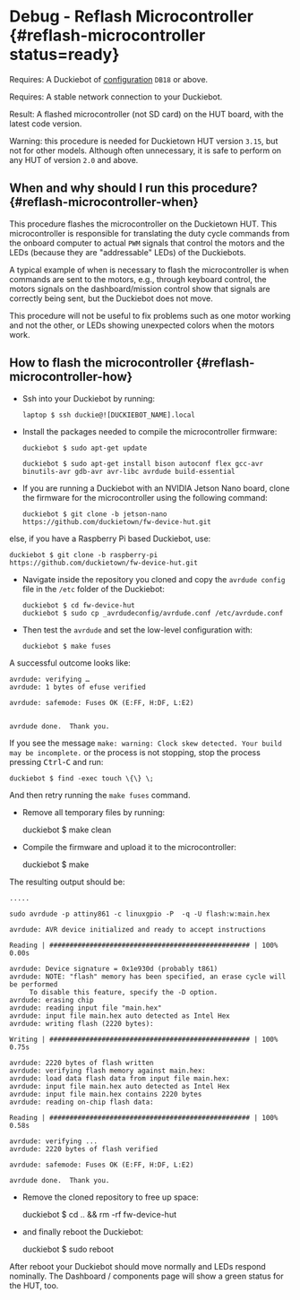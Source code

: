 # Debug - Reflash Microcontroller {#reflash-microcontroller status=ready}

<div class='requirements' markdown="1">

Requires: A Duckiebot of [configuration](#duckiebot-configurations) `DB18` or above.

Requires: A stable network connection to your Duckiebot.

Result: A flashed microcontroller (not SD card) on the HUT board, with the latest code version.

</div>

Warning: this procedure is needed for Duckietown HUT version `3.15`, but not for other models. Although often unnecessary, it is safe to perform on any HUT of version `2.0` and above.   

## When and why should I run this procedure? {#reflash-microcontroller-when}

This procedure flashes the microcontroller on the Duckietown HUT. This microcontroller is responsible for translating the duty cycle commands from the onboard computer to actual `PWM` signals that control the motors and the LEDs (because they are "addressable" LEDs) of the Duckiebots.

A typical example of when is necessary to flash the microcontroller is when commands are sent to the motors, e.g., through keyboard control, the motors signals on the dashboard/mission control show that signals are correctly being sent, but the Duckiebot does not move.  

This procedure will not be useful to fix problems such as one motor working and not the other, or LEDs showing unexpected colors when the motors work.

## How to flash the microcontroller {#reflash-microcontroller-how}

* Ssh into your Duckiebot by running:

      laptop $ ssh duckie@![DUCKIEBOT_NAME].local

* Install the packages needed to compile the microcontroller firmware:

      duckiebot $ sudo apt-get update

      duckiebot $ sudo apt-get install bison autoconf flex gcc-avr binutils-avr gdb-avr avr-libc avrdude build-essential

* If you are running a Duckiebot with an NVIDIA Jetson Nano board, clone the firmware for the microcontroller using the following command:

      duckiebot $ git clone -b jetson-nano https://github.com/duckietown/fw-device-hut.git

else, if you have a Raspberry Pi based Duckiebot, use:

    duckiebot $ git clone -b raspberry-pi https://github.com/duckietown/fw-device-hut.git


* Navigate inside the repository you cloned and copy the `avrdude config` file in the `/etc` folder of the Duckiebot:

      duckiebot $ cd fw-device-hut
      duckiebot $ sudo cp _avrdudeconfig/avrdude.conf /etc/avrdude.conf

* Then test the `avrdude` and set the low-level configuration with:

      duckiebot $ make fuses


A successful outcome looks like:

    avrdude: verifying …
    avrdude: 1 bytes of efuse verified

    avrdude: safemode: Fuses OK (E:FF, H:DF, L:E2)


    avrdude done.  Thank you.

If you see the message `make: warning: Clock skew detected. Your build may be incomplete.` or the process is not stopping, stop the process pressing <kbd>Ctrl</kbd>-<kbd>C</kbd> and run:


    duckiebot $ find -exec touch \{\} \;


And then retry running the `make fuses` command.

* Remove all temporary files by running:


    duckiebot $ make clean


* Compile the firmware and upload it to the microcontroller:


    duckiebot $ make


The resulting output should be:

    .....

    sudo avrdude -p attiny861 -c linuxgpio -P  -q -U flash:w:main.hex

    avrdude: AVR device initialized and ready to accept instructions

    Reading | ################################################## | 100% 0.00s

    avrdude: Device signature = 0x1e930d (probably t861)
    avrdude: NOTE: "flash" memory has been specified, an erase cycle will be performed
         To disable this feature, specify the -D option.
    avrdude: erasing chip
    avrdude: reading input file "main.hex"
    avrdude: input file main.hex auto detected as Intel Hex
    avrdude: writing flash (2220 bytes):

    Writing | ################################################## | 100% 0.75s

    avrdude: 2220 bytes of flash written
    avrdude: verifying flash memory against main.hex:
    avrdude: load data flash data from input file main.hex:
    avrdude: input file main.hex auto detected as Intel Hex
    avrdude: input file main.hex contains 2220 bytes
    avrdude: reading on-chip flash data:

    Reading | ################################################## | 100% 0.58s

    avrdude: verifying ...
    avrdude: 2220 bytes of flash verified

    avrdude: safemode: Fuses OK (E:FF, H:DF, L:E2)

    avrdude done.  Thank you.

* Remove the cloned repository to free up space:


    duckiebot $ cd .. && rm -rf fw-device-hut


* and finally reboot the Duckiebot:


    duckiebot $ sudo reboot


After reboot your Duckiebot should move normally and LEDs respond nominally. The Dashboard / components page will show a green status for the HUT, too.  

